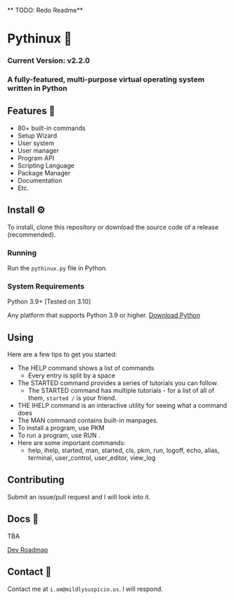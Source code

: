 ** TODO: Redo Readme**
# Pythinux 💽
### **Current Version: v2.2.0**
### A fully-featured, multi-purpose virtual operating system written in Python
## Features 👾
* 80+ built-in commands
* Setup Wizard
* User system
* User manager
* Program API
* Scripting Language
* Package Manager
* Documentation
* Etc.

## Install ⚙️
To install, clone this repository or download the source code of a release (recommended).
### Running
Run the `pythinux.py` file in Python.
### System Requirements
Python 3.9+ [Tested on 3.10]

Any platform that supports Python 3.9 or higher.
[Download Python](https://python.org/)
## Using
Here are a few tips to get you started:
* The HELP command shows a list of commands
  * Every entry is split by a space
* The STARTED command provides a series of tutorials you can follow.
  * The STARTED command has multiple tutorials - for a list of all of them, `started /` is your friend.
* THE IHELP command is an interactive utility for seeing what a command does
* The MAN command contains built-in manpages.
* To install a program, use PKM
* To run a program, use RUN <name of program>.
* Here are some important commands:
  * help, ihelp, started, man, started, cls, pkm, run, logoff, echo, alias, terminal, user_control, user_editor, view_log

## Contributing
Submit an issue/pull request and I will look into it.
## Docs 📄
TBA

[Dev Roadmap](https://github.com/WinFan3672/pythinux/blob/main/ROADMAP.md)
## Contact 📨
Contact me at ```i.am@mildlysuspicio.us```. I will respond.
